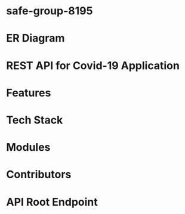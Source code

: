 # safe-group-8195

# ER Diagram

# REST API for Covid-19 Application

# Features

# Tech Stack

# Modules

# Contributors

# API Root Endpoint

